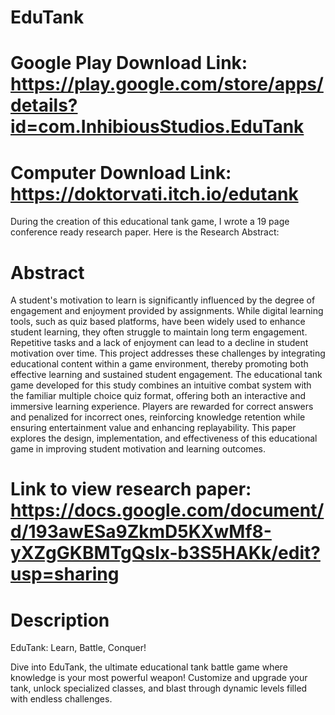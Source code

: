 # EduTank
# Google Play Download Link: https://play.google.com/store/apps/details?id=com.InhibiousStudios.EduTank

# Computer Download Link: https://doktorvati.itch.io/edutank

During the creation of this educational tank game, I wrote a 19 page conference ready research paper. 
Here is the Research Abstract: 

# Abstract
A student's motivation to learn is significantly influenced by the degree of engagement and enjoyment provided by assignments. While digital learning tools, such as quiz based platforms, have been widely used to enhance student learning, they often struggle to maintain long term engagement. Repetitive tasks and a lack of enjoyment can lead to a decline in student motivation over time. This project addresses these challenges by integrating educational content within a game environment, thereby promoting both effective learning and sustained student engagement. The educational tank game developed for this study combines an intuitive combat system with the familiar multiple choice quiz format, offering both an interactive and immersive learning experience. Players are rewarded for correct answers and penalized for incorrect ones, reinforcing knowledge retention while ensuring entertainment value and enhancing replayability. This paper explores the design, implementation, and effectiveness of this educational game in improving student motivation and learning outcomes. 

# Link to view research paper: https://docs.google.com/document/d/193awESa9ZkmD5KXwMf8-yXZgGKBMTgQslx-b3S5HAKk/edit?usp=sharing

# Description
EduTank: Learn, Battle, Conquer!

Dive into EduTank, the ultimate educational tank battle game where knowledge is your most powerful weapon! Customize and upgrade your tank, unlock specialized classes, and blast through dynamic levels filled with endless challenges.
